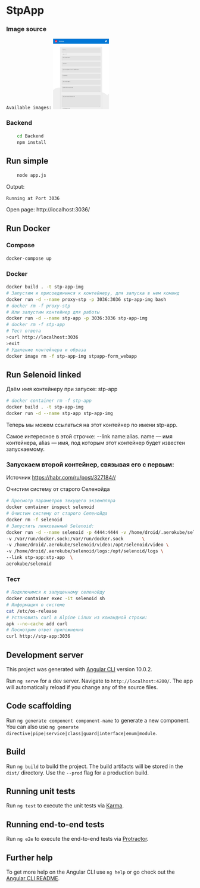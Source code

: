 # StpApp

### Image source
`Available images:`
<a href="docs/pageScreen.jpg" rel="some text">
  <img src="docs/_pageScreen.jpg" width="150" >
</a>

### Backend

```sh
    cd Backend
    npm install
```

## Run simple
```sh
    node app.js
```
Output:
```
Running at Port 3036
```

Open page: http://localhost:3036/

## Run Docker 

### Compose
```sh
docker-compose up
```

### Docker
```sh
docker build . -t stp-app-img
# Запустим и присоединимся к контейнеру, для запуска в нем команд
docker run -d --name proxy-stp -p 3036:3036 stp-app-img bash
# docker rm -f proxy-stp
# Или запустим контейнер для работы
docker run -d --name stp-app -p 3036:3036 stp-app-img
# docker rm -f stp-app
# Тест ответа
>curl http://localhost:3036
>exit
# Удаление контейнера и образа
docker image rm -f stp-app-img stpapp-form_webapp
```


## Run Selenoid linked

Даём имя контейнеру при запуске: stp-app
```sh
# docker container rm -f stp-app
docker build . -t stp-app-img
docker run -d --name stp-app stp-app-img
```

Теперь мы можем ссылаться на этот контейнер по имени stp-app.

Самое интересное в этой строчке: --link name:alias. name — имя контейнера, alias — имя, под которым этот контейнер будет известен запускаемому.
### Запускаем второй контейнер, связывая его с первым: 
Источник <https://habr.com/ru/post/327184//> 

Очистим систему от старого Селенойда
```sh
# Просмотр параметров текущего экземпляра
docker container inspect selenoid
# Очистим систему от старого Селенойда
docker rm -f selenoid
# Запустить линкованный Selenoid:
docker run -d --name selenoid -p 4444:4444 -v /home/droid/.aerokube/selenoid:/etc/selenoid:ro \
-v /var/run/docker.sock:/var/run/docker.sock       \
-v /home/droid/.aerokube/selenoid/video:/opt/selenoid/video \
-v /home/droid/.aerokube/selenoid/logs:/opt/selenoid/logs \
--link stp-app:stp-app  \
aerokube/selenoid      
```

### Тест
```sh
# Подключимся к запущенному селенойду
docker container exec -it selenoid sh
# Информация о системе
cat /etc/os-release
# Установить curl в Alpine Linux из командной строки:
apk --no-cache add curl
# Посмотрим ответ приложнения
curl http://stp-app:3036
```

## Development server

This project was generated with [Angular CLI](https://github.com/angular/angular-cli) version 10.0.2.

Run `ng serve` for a dev server. Navigate to `http://localhost:4200/`. The app will automatically reload if you change any of the source files.

## Code scaffolding

Run `ng generate component component-name` to generate a new component. You can also use `ng generate directive|pipe|service|class|guard|interface|enum|module`.

## Build

Run `ng build` to build the project. The build artifacts will be stored in the `dist/` directory. Use the `--prod` flag for a production build.

## Running unit tests

Run `ng test` to execute the unit tests via [Karma](https://karma-runner.github.io).

## Running end-to-end tests

Run `ng e2e` to execute the end-to-end tests via [Protractor](http://www.protractortest.org/).

## Further help

To get more help on the Angular CLI use `ng help` or go check out the [Angular CLI README](https://github.com/angular/angular-cli/blob/master/README.md).
